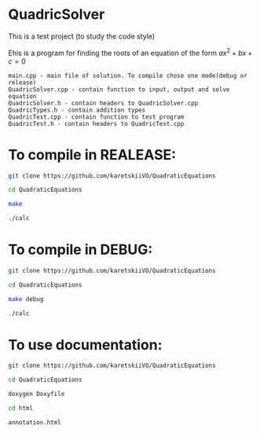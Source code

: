 # QuadricSolver
This is a test project (to study the code style)

Еhis is a program for finding the roots of an equation of the form $ax^2 + bx + c = 0$

```
main.cpp - main file of solution. To compile chose one mode(debug or release) 
QuadricSolver.cpp - contain function to input, output and solve equation
QuadricSolver.h - contain headers to QuadricSolver.cpp
QuadricTypes.h - contain addition types
QuadricTest.cpp - contain function to test program
QuadricTest.h - contain headers to QuadricTest.cpp
```

# To compile in REALEASE:
```bash
git clone https://github.com/karetskiiVO/QuadraticEquations

cd QuadraticEquations

make

./calc
```

# To compile in DEBUG:
```bash
git clone https://github.com/karetskiiVO/QuadraticEquations

cd QuadraticEquations

make debug

./calc
```

# To use documentation:

```bash
git clone https://github.com/karetskiiVO/QuadraticEquations

cd QuadraticEquations

doxygen Doxyfile

cd html

annotation.html
```